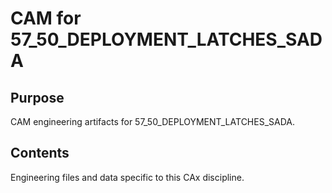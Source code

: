 # CAM for 57_50_DEPLOYMENT_LATCHES_SADA

## Purpose
CAM engineering artifacts for 57_50_DEPLOYMENT_LATCHES_SADA.

## Contents
Engineering files and data specific to this CAx discipline.
